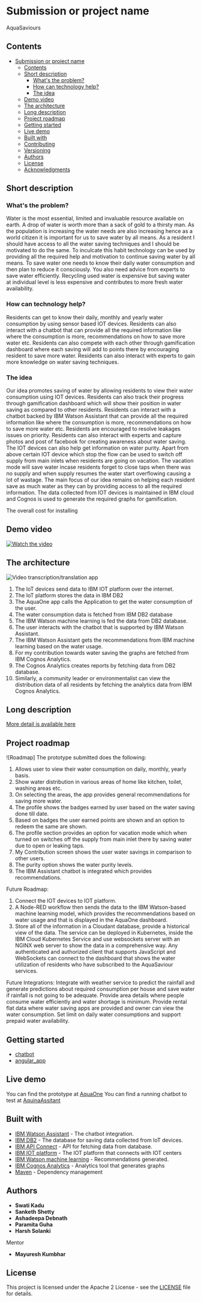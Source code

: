 # Submission or project name
AquaSaviours


## Contents

- [Submission or project name](#submission-or-project-name)
  - [Contents](#contents)
  - [Short description](#short-description)
    - [What's the problem?](#whats-the-problem)
    - [How can technology help?](#how-can-technology-help)
    - [The idea](#the-idea)
  - [Demo video](#demo-video)
  - [The architecture](#the-architecture)
  - [Long description](#long-description)
  - [Project roadmap](#project-roadmap)
  - [Getting started](#getting-started)
  - [Live demo](#live-demo)
  - [Built with](#built-with)
  - [Contributing](#contributing)
  - [Versioning](#versioning)
  - [Authors](#authors)
  - [License](#license)
  - [Acknowledgments](#acknowledgments)

## Short description

### What's the problem?

Water is the most essential, limited and invaluable resource available on earth. A drop of water is worth more than a sack of gold to a thirsty man. As the population is increasing the water needs are also increasing hence as a world citizen it is important for us to save water by all means. As a resident I should have access to all the water saving techniques and I should be motivated to do the same. To inculcate this habit technology can be used by providing all the required help and motivation to continue saving water by all means. To save water one needs to know their daily water consumption and then plan to reduce it consciously. You also need advice from experts to save water efficiently. Recycling used water is expensive but saving water at individual level is less expensive and contributes to more fresh water availability.

### How can technology help?

Residents can get to know their daily, monthly and yearly water consumption by using sensor based IOT devices. Residents can also interact with a chatbot that can provide all the required information like where the consumption is more, recommendations on how to save more water etc. Residents can also compete with each other through gamification dashboard where each saving will add to points there by encouraging resident to save more water. Residents can also interact with experts to gain more knowledge on water saving techniques. 

### The idea

Our idea promotes saving of water by allowing residents to view their water consumption using IOT devices. Residents can also track their progress through gamification dashboard which will show their position in water saving as compared to other residents. Residents can interact with a chatbot backed by IBM Watson Assistant that can provide all the required information like where the consumption is more, recommendations on how to save more water etc. Residents are  encouraged to resolve leakages issues on priority. Residents can also interact with experts and capture photos and post of facebook for creating awareness about water saving. The IOT devices can also help get information on water purity.
Apart from above certain IOT device which stop the flow can be used to switch off supply from main inlets when residents are going on vacation. The vacation mode will save water incase residents forget to close taps when there was no supply and when supply resumes the water start overflowing causing a lot of wastage.
The main focus of our idea remains on helping each resident save as much water as they can by providing access to all the required information. The data collected from IOT devices is maintained in IBM cloud and Cognos is used to generate the required graphs for gamification.

The overall cost for installing 

## Demo video
[![Watch the video](https://github.com/swati-kadu/AquaSaviours/blob/main/images/savewater.png)](https://www.youtube.com/watch?v=EShozfM1Pik)

## The architecture

![Video transcription/translation app](./images/final-home-nw.png)

1. The IoT devices send data to IBM IOT platform over the internet.
2. The IoT platform stores the data in IBM DB2
3. The AquaOne app calls the Application to get the water consumption of the user.
4. The water consumption data is fetched from IBM DB2 database
5. The IBM Watson machine learning is fed the data from DB2 database.
6. The user interacts with the chatbot that is supported by IBM Watson Assistant.
7. The IBM Watson Assistant gets the recommendations from IBM machine learning based on the water usage.
8. For my contribution towards water saving the graphs are fetched from IBM Cognos Analytics.
9. The Cognos Analytics creates reports by fetching data from DB2 database. 
10. Similarly, a community leader or environmentalist can view the distribution data of all residents by fetching the analytics data from IBM Cognos Analytics.

## Long description

[More detail is available here](./docs/DESCRIPTION.md)

## Project roadmap
![Roadmap]
The prototype submitted does the following:
1. Allows user to view their water consumption on daily, monthly, yearly basis.
2. Show water distribution in various areas of home like kitchen, toilet, washing areas etc.
3. On selecting the areas, the app provides general recommendations for saving more water.
4. The profile shows the badges earned by user based on the water saving done till date.
5. Based on badges the user earned points are shown and an option to redeem the same are shown.
6. The profile section provides an option for vacation mode which when turned on switches off the supply from main inlet there by saving water due to open or leaking taps.
7. My Contribution screen shows the user water savings in comparison to other users.
8. The purity option shows the water purity levels.
9. The IBM Assistant chatbot is integrated which provides recommendations.

Future Roadmap:
1. Connect the IOT devices to IOT platform.
2. A Node-RED workflow then sends the data to the IBM Watson-based machine learning model, which provides the recommendations based on water usage and that is displayed in the AquaOne dashboard.
3. Store all of the information in a Cloudant database, provide a historical view of the data. The service can be deployed in Kubernetes, inside the IBM Cloud Kubernetes Service and use websockets server with an NGINX web server to show the data in a comprehensive way. Any authenticated and authorized client that supports JavaScript and WebSockets can connect to the dashboard that shows the water utilization of residents who have subscribed to the AquaSaviour services.


Future Integrations:
   Integrate with weather service to predict the rainfall and generate predictions about required consumption per house and save water if rainfall is not going to be adequate.
   Provide area details where people consume water efficiently and water shortage is minimum.
   Provide rental flat data where water saving apps are provided and owner can view the water consumption.
   Set limit on daily water consumptions and support prepaid water availability.





## Getting started


- [chatbot](./chatbot/index.html)
- [angular_app](./angular_app/)

## Live demo

You can find the prototype at [AquaOne](https://xd.adobe.com/view/605059e6-2920-4f23-85f3-d303b64300ba-3503)
You can find a running chatbot to test at [AquinaAssitant](https://sites.google.com/view/aquasaviours/home)

## Built with

- [IBM Watson Assistant](https://www.ibm.com/in-en/cloud/watson-assistant) - The chatbot integration.
- [IBM DB2](https://www.ibm.com/uk-en/analytics/db2) - The database for saving data collected from IoT devices.
- [IBM API Connect](https://cloud.ibm.com/catalog?search=api%20connect#search_results) - API for fetching data from database.
- [IBM IOT platform](https://internetofthings.ibmcloud.com/) - The IOT platform that connects with IOT centers
- [IBM Watson machine learning](https://www.ibm.com/in-en/cloud/machine-learning) - Recommendations generated.
- [IBM Cognos Analytics](https://www.ibm.com/community/businessanalytics/cognos/) - Analytics tool that generates graphs
- [Maven](https://maven.apache.org/) - Dependency management


## Authors

- **Swati Kadu** 
- **Sanketh Shetty** 
- **Ashadeepa Debnath** 
- **Paramita Guha**
- **Harsh Solanki**

Mentor
- **Mayuresh Kumbhar**

## License

This project is licensed under the Apache 2 License - see the [LICENSE](LICENSE) file for details.


